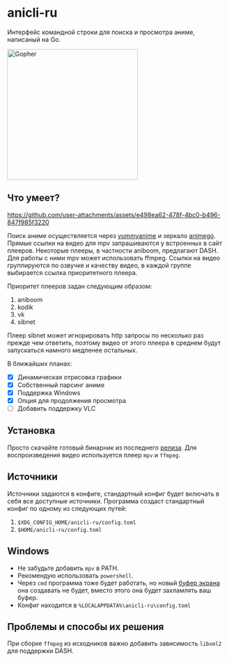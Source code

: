# anicli-ru

Интерфейс командной строки для поиска и просмотра аниме, написаный на Go.

<img src="https://go.dev/blog/gopher/header.jpg" alt="Gopher" width="300"/>

## Что умеет?
https://github.com/user-attachments/assets/e498ea62-478f-4bc0-b496-847f985f3220

Поиск аниме осуществляется через [yummyanime](https://yummy-anime.ru/) и зеркало [animego](https://animego.club/).
Прямые ссылки на видео для mpv запрашиваются у встроенных в сайт плееров.
Некоторые плееры, в частности aniboom, предлагают DASH.
Для работы с ними mpv может использовать ffmpeg.
Ссылки на видео группируются по озвучке и качеству видео, 
в каждой группе выбирается ссылка приоритетного плеера.

Приоритет плееров задан следующим образом:
1. aniboom
2. kodik
3. vk
4. sibnet

Плеер sibnet может игнорировать http запросы по несколько раз
прежде чем ответить, поэтому видео от этого плеера в среднем будут запускаться 
намного медленее остальных.

В ближайших планах:
- [x] Динамическая отрисовка графики
- [x] Собственный парсинг аниме
- [x] Поддержка Windows
- [x] Опция для продолжения просмотра
- [ ] Добавить поддержку VLC

## Установка
Просто скачайте готовый бинарник из последнего [релиза](https://github.com/OMRIFIJI/anicli-ru/releases). Для воспроизведения видео используется плеер `mpv` и `ffmpeg`.

## Источники
Источники задаются в конфиге, стандартный конфиг будет включать в себя все доступные источники.
Программа создаст стандартный конфиг по одному из следующих путей:
1. `$XDG_CONFIG_HOME/anicli-ru/config.toml`
2. `$HOME/anicli-ru/config.toml`

## Windows
* Не забудьте добавить `mpv` в PATH.
* Рекомендую использовать `powershell`.
* Через `cmd` программа тоже будет работать, но новый [буфер экрана](https://learn.microsoft.com/ru-ru/windows/console/console-screen-buffers) она создавать не будет, вместо этого она будет захламлять ваш буфер.
* Конфиг находится в `%LOCALAPPDATA%\anicli-ru\config.toml`

## Проблемы и способы их решения
При сборке `ffmpeg` из исходников важно добавить зависимость `libxml2` для поддержки DASH.
